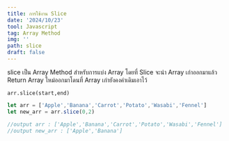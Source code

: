 ```yaml
---
title: การใช้งาน Slice
date: '2024/10/23'
tool: Javascript
tag: Array Method
img: ''
path: slice
draft: false
---
```


slice เป็น Array Method สำหรับการแบ่ง Array โดยที่ Slice จะนำ Array เก่าออกมาแล้ว Return Array ใหม่ออกมาโดนที่ Array เก่ายังคงค่าเดิมเอาไว้

`arr.slice(start,end)`

```js
let arr = ['Apple','Banana','Carrot','Potato','Wasabi','Fennel']
let new_arr = arr.slice(0,2)

//output arr : ['Apple','Banana','Carrot','Potato','Wasabi','Fennel']
//output new_arr : ['Apple','Banana']
```

